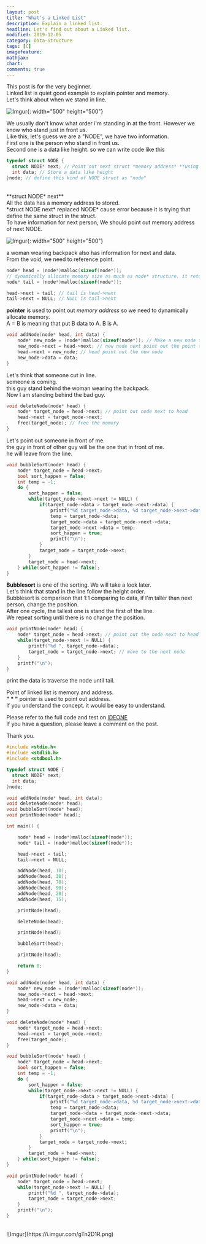 ```yaml
---
layout: post
title: "What's a Linked List"
description: Explain a linked list.
headline: Let's find out about a Linked list.
modified: 2019-12-05
category: Data-Structure
tags: [C]
imagefeature:
mathjax:
chart:
comments: true
---
```


This post is for the very beginner.<br>
Linked list is quiet good example to explain pointer and memory.<br>
Let's think about when we stand in line.<br>

![Imgur](https://i.imgur.com/sCP6WZD.jpg){: width="500" height="500"}

We usually don't know what order i'm standing in at the front. However we know who stand just in front us.<br>
Like this, let's guess we are a "NODE", we have two information.<br>
First one is the person who stand in front us.<br>
Second one is a data like height. so we can write code like this<br>

```c
typedef struct NODE {
  struct NODE* next; // Point out next struct *memory address* **using pointer( * )**
  int data; // Store a data like height
}node; // define this kind of NODE struct as "node"
```

<br>
**struct NODE* next**<br>
All the data has a memory address to stored.<br>
*struct NODE next* replaced NODE* cause error because it is trying that define the same struct in the struct.<br>
To have information for next person, We should point out memory address of next NODE.<br>

![Imgur](https://i.imgur.com/QT6yFfn.jpg){: width="500" height="500"}

a woman wearing backpack also has information for next and data.<br>
From the void, we need to reference point.<br>

```c
node* head = (node*)malloc(sizeof(node*));
// dynamically allocate memory size as much as node* structure. it returns memory address.
node* tail = (node*)malloc(sizeof(node*));

head->next = tail; // tail is head->next
tail->next = NULL; // NULL is tail->next
```

**pointer** is used to point out *memory address* so we need to dynamically allocate memory.<br>
A = B is meaning that put B data to A. B is A.<br>

```c
void addNode(node* head, int data) {
	node* new_node = (node*)malloc(sizeof(node*)); // Make a new node to add
	new_node->next = head->next; // new node next point out the point that head pointed.
	head->next = new_node; // head point out the new node
	new_node->data = data;
}
```

Let's think that someone cut in line.<br>
someone is coming.<br>
this guy stand behind the woman wearing the backpack.<br>
Now I am standing behind the bad guy.<br>

```c
void deleteNode(node* head) {
	node* target_node = head->next; // point out node next to head
	head->next = target_node->next;
	free(target_node); // free the momory
}
```

Let's point out someone in front of me.<br>
the guy in front of other guy will be the one that in front of me.<br>
he will leave from the line.<br>

```c
void bubbleSort(node* head) {
	node* target_node = head->next;
	bool sort_happen = false;
	int temp = -1;
	do {
		sort_happen = false;
		while(target_node->next->next != NULL) {
			if(target_node->data > target_node->next->data) {
				printf("%d target_node->data, %d target_node->next->data changed", target_node->data, target_node->next->data);
				temp = target_node->data;
				target_node->data = target_node->next->data;
				target_node->next->data = temp;
				sort_happen = true;
				printf("\n");
			}
			target_node = target_node->next;
		}
		target_node = head->next;
	} while(sort_happen != false);
}
```

**Bubblesort** is one of the sorting. We will take a look later.<br>
Let's think that stand in the line follow the height order.<br>
Bubblesort is comparison that 1:1 comparing to data, if I'm taller than next person, change the position.<br>
After one cycle, the tallest one is stand the first of the line.<br>
We repeat sorting until there is no change the position.<br>

```c
void printNode(node* head) {
	node* target_node = head->next; // point out the node next to head
	while(target_node->next != NULL) {
		printf("%d ", target_node->data);
		target_node = target_node->next; // move to the next node
	}
	printf("\n");
}
```

print the data is traverse the node until tail.<br>

Point of linked list is memory and address.<br>
**" * "** pointer is used to point out address.<br>
If you understand the concept. it would be easy to understand.<br>

Please refer to the full code and test on [IDEONE](https://ideone.com/ideone/Index/submit/) <br>
If you have a question, please leave a comment on the post.<br>

Thank you.<br>

```c
#include <stdio.h>
#include <stdlib.h>
#include <stdbool.h>

typedef struct NODE {
  struct NODE* next;
  int data;
}node;

void addNode(node* head, int data);
void deleteNode(node* head);
void bubbleSort(node* head);
void printNode(node* head);

int main() {

	node* head = (node*)malloc(sizeof(node*));
	node* tail = (node*)malloc(sizeof(node*));

	head->next = tail;
	tail->next = NULL;

	addNode(head, 10);
	addNode(head, 30);
	addNode(head, 70);
	addNode(head, 90);
	addNode(head, 20);
	addNode(head, 15);

	printNode(head);

	deleteNode(head);

	printNode(head);

	bubbleSort(head);

	printNode(head);

	return 0;  
}

void addNode(node* head, int data) {
	node* new_node = (node*)malloc(sizeof(node*));
	new_node->next = head->next;
	head->next = new_node;
	new_node->data = data;
}

void deleteNode(node* head) {
	node* target_node = head->next;
	head->next = target_node->next;
	free(target_node);
}

void bubbleSort(node* head) {
	node* target_node = head->next;
	bool sort_happen = false;
	int temp = -1;
	do {
		sort_happen = false;
		while(target_node->next->next != NULL) {
			if(target_node->data > target_node->next->data) {
				printf("%d target_node->data, %d target_node->next->data changed", target_node->data, target_node->next->data);
				temp = target_node->data;
				target_node->data = target_node->next->data;
				target_node->next->data = temp;
				sort_happen = true;
				printf("\n");
			}
			target_node = target_node->next;
		}
		target_node = head->next;
	} while(sort_happen != false);
}

void printNode(node* head) {
	node* target_node = head->next;
	while(target_node->next != NULL) {
		printf("%d ", target_node->data);
		target_node = target_node->next;
	}
	printf("\n");
}
```
<br>
![Imgur](https://i.imgur.com/gTn2D1R.png)

